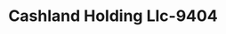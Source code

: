 ---
f_zip-code: 73701
f_state-code: OK
title: Cashland Holding Llc-9404
f_phone: 580-234-4447
f_city-only: Enid
f_address: 902 E Owen K Garriott Rd Enid
f_location-unique-id: '9404'
slug: cashland-holding-llc-9404
updated-on: '2024-05-30T13:46:58.046Z'
created-on: '2024-05-30T13:36:59.803Z'
published-on: '2024-05-30T13:54:32.469Z'
f_city-state: cms/city/enid-ok.md
f_company: cms/company/cashland-holding-llc.md
f_state: cms/state/oklahoma.md
layout: '[payday-loan].html'
tags: payday-loan
---